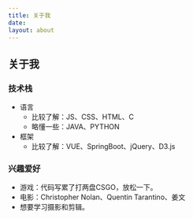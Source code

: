 ```yaml
---
title: 关于我
date:
layout: about
---
```


## 关于我

### 技术栈
* 语言
    * 比较了解：JS、CSS、HTML、C
    * 略懂一些：JAVA、PYTHON
* 框架
    * 比较了解：VUE、SpringBoot、jQuery、D3.js

### 兴趣爱好
* 游戏：代码写累了打两盘CSGO，放松一下。
* 电影：Christopher Nolan、Quentin Tarantino、姜文
* 想要学习摄影和剪辑。